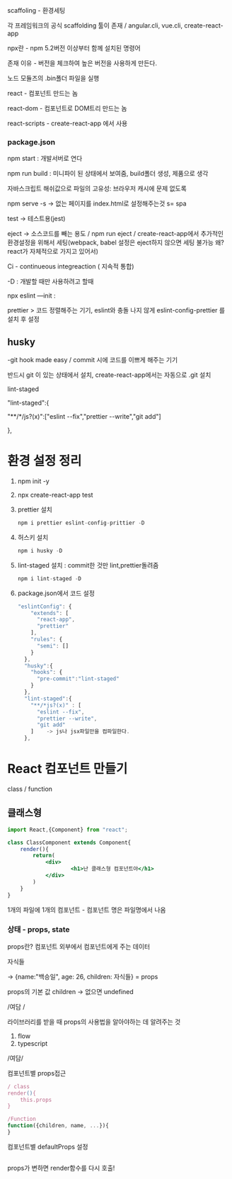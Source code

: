 scaffoling - 환경세팅

각 프레임워크의 공식 scaffolding 툴이 존재 / angular.cli, vue.cli, create-react-app

npx란 - npm 5.2버전 이상부터 함께 설치된 명령어

존재 이유 - 버전을 체크하여 높은 버전을 사용하게 만든다.

노드 모듈즈의 .bin폴더 파일을 실행

react - 컴포넌트 만드는 놈

react-dom - 컴포넌트로 DOM트리 만드는 놈

react-scripts - create-react-app 에서 사용

### package.json

npm start : 개발서버로 연다

npm run build : 미니파이 된 상태에서 보여줌, build폴더 생성, 제품으로 생각

자바스크립트 해쉬값으로 파일의 고유성: 브라우저 캐시에 문제 없도록

npm serve -s   → 없는 페이지를 index.html로 설정해주는것 s= spa

test → 테스트용(jest)

eject → 소스코드를 빼는 용도 / npm run eject / create-react-app에서 추가적인 환경설정을 위해서 세팅(webpack, babel 설정은 eject하지 않으면 세팅 불가능 왜? react가 자체적으로 가지고 있어서)

Ci - continueous integreaction ( 지속적 통합)

-D : 개발할 때만 사용하려고 할때

npx eslint —init :

prettier > 코드 정렬해주는 기기, eslint와 충돌  나지 않게 eslint-config-prettier 를 설치 후 설정

## husky

-git hook made easy / commit 시에 코드를 이쁘게 해주는 기기

반드시 git 이 있는 상태에서 설치, create-react-app에서는 자동으로 .git 설치

lint-staged

"lint-staged":{

"**/*/js?(x)":["eslint --fix","prettier --write","git add"]

},

# 환경 설정 정리

1. npm init -y

2. npx create-react-app test

3. prettier 설치

   ```jsx
   npm i prettier eslint-config-prittier -D
   ```

4. 허스키 설치

   ```jsx
   npm i husky -D
   ```

5. lint-staged 설치 : commit한 것만 lint,prettier돌려줌

   ```jsx
   npm i lint-staged -D
   ```

6. package.json에서 코드 설정

   ```jsx
   "eslintConfig": {
       "extends": [
         "react-app",
         "prettier"
       ],
       "rules": {
         "semi": []
       }
     },
     "husky":{
       "hooks": {
         "pre-commit":"lint-staged"
       }
     },
     "lint-staged":{
       "**/*js?(x)" : [
         "eslint --fix",
         "prettier --write",
         "git add"
       ]    -> js나 jsx파일만을 컴파일한다.
     },  
   ```

# React 컴포넌트 만들기

class / function

## 클래스형

```jsx
import React,{Component} from "react";

class ClassComponent extends Component{
	render(){
		return(
			<div>
					<h1>난 클래스형 컴포넌트야</h1>
			</div>
		)
	}
}
```

1개의 파일에 1개의 컴포넌트 - 컴포넌트 명은 파일명에서 나옴

### 상태 - props, state

props란? 컴포넌트 외부에서 컴포넌트에게 주는 데이터

<ClassComponent name="백승일" age={26}>자식들</ClassComponent>

→ {name:"백승일", age: 26, children: 자식들} = props

props의 기본 값 children → 없으면 undefined

/여담 /

라이브러리를 받을 때 props의 사용법을 알아야하는 데 알려주는 것

1. flow
2. typescript

/여담/

컴포넌트별 props접근

```jsx
/ class
render(){
	this.props
}

/Function
function({children, name, ...}){
}
```

컴포넌트별 defaultProps 설정

```jsx

```

props가 변하면 render함수를 다시 호출!
